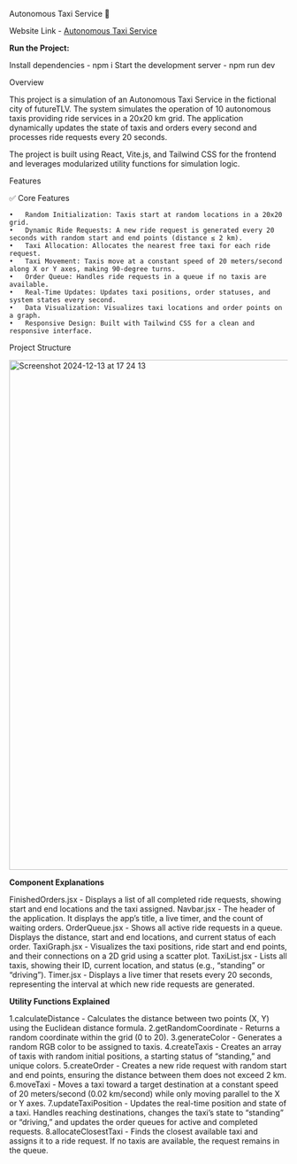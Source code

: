 Autonomous Taxi Service 🚖

Website Link - [Autonomous Taxi Service](https://autonomous-taxi-service.onrender.com)

**Run the Project:**

Install dependencies - npm i
Start the development server - npm run dev

Overview

This project is a simulation of an Autonomous Taxi Service in the fictional city of futureTLV. The system simulates the operation of 10 autonomous taxis providing ride services in a 20x20 km grid. The application dynamically updates the state of taxis and orders every second and processes ride requests every 20 seconds.

The project is built using React, Vite.js, and Tailwind CSS for the frontend and leverages modularized utility functions for simulation logic.

Features

✅ Core Features

	•	Random Initialization: Taxis start at random locations in a 20x20 grid.
	•	Dynamic Ride Requests: A new ride request is generated every 20 seconds with random start and end points (distance ≤ 2 km).
	•	Taxi Allocation: Allocates the nearest free taxi for each ride request.
	•	Taxi Movement: Taxis move at a constant speed of 20 meters/second along X or Y axes, making 90-degree turns.
	•	Order Queue: Handles ride requests in a queue if no taxis are available.
	•	Real-Time Updates: Updates taxi positions, order statuses, and system states every second.
	•	Data Visualization: Visualizes taxi locations and order points on a graph.
	•	Responsive Design: Built with Tailwind CSS for a clean and responsive interface.

Project Structure

<img width="921" alt="Screenshot 2024-12-13 at 17 24 13" src="https://github.com/user-attachments/assets/f4aad32b-4420-4497-b018-ea4a5a3137c2" />


**Component Explanations**

FinishedOrders.jsx - Displays a list of all completed ride requests, showing start and end locations and the taxi assigned.
Navbar.jsx - The header of the application. It displays the app’s title, a live timer, and the count of waiting orders.
OrderQueue.jsx - Shows all active ride requests in a queue. Displays the distance, start and end locations, and current status of each order.
TaxiGraph.jsx - Visualizes the taxi positions, ride start and end points, and their connections on a 2D grid using a scatter plot.
TaxiList.jsx - Lists all taxis, showing their ID, current location, and status (e.g., “standing” or “driving”).
Timer.jsx - Displays a live timer that resets every 20 seconds, representing the interval at which new ride requests are generated.

**Utility Functions Explained**

1.calculateDistance - Calculates the distance between two points (X, Y) using the Euclidean distance formula.
2.getRandomCoordinate - Returns a random coordinate within the grid (0 to 20).
3.generateColor - Generates a random RGB color to be assigned to taxis.
4.createTaxis - Creates an array of taxis with random initial positions, a starting status of “standing,” and unique colors.
5.createOrder - Creates a new ride request with random start and end points, ensuring the distance between them does not exceed 2 km.
6.moveTaxi - Moves a taxi toward a target destination at a constant speed of 20 meters/second (0.02 km/second) while only moving parallel to the X or Y axes.
7.updateTaxiPosition - Updates the real-time position and state of a taxi. Handles reaching destinations, changes the taxi’s state to “standing” or “driving,” and updates the order queues for active and completed requests.
8.allocateClosestTaxi - Finds the closest available taxi and assigns it to a ride request. If no taxis are available, the request remains in the queue.


